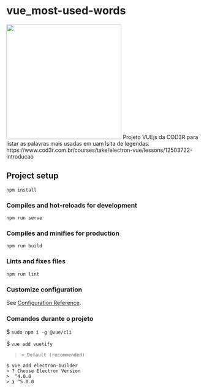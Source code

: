 # vue_most-used-words
<img src="https://s3.amazonaws.com/thinkific-import/220759/course_player_logo/1587411051149pretalogo200.png" width="300">
Projeto VUEjs da COD3R para listar as palavras mais usadas em uam lsita de legendas.
https://www.cod3r.com.br/courses/take/electron-vue/lessons/12503722-introducao


## Project setup
```
npm install
```

### Compiles and hot-reloads for development
```
npm run serve
```

### Compiles and minifies for production
```
npm run build
```

### Lints and fixes files
```
npm run lint
```

### Customize configuration
See [Configuration Reference](https://cli.vuejs.org/config/).

### Comandos durante o projeto
$ `sudo npm i -g @vue/cli`

$ `vue add vuetify`
> `> Default (recommended) `

```
$ vue add electron-builder
> ? Choose Electron Version
>  ^4.0.0
> ❯ ^5.0.0 
```


